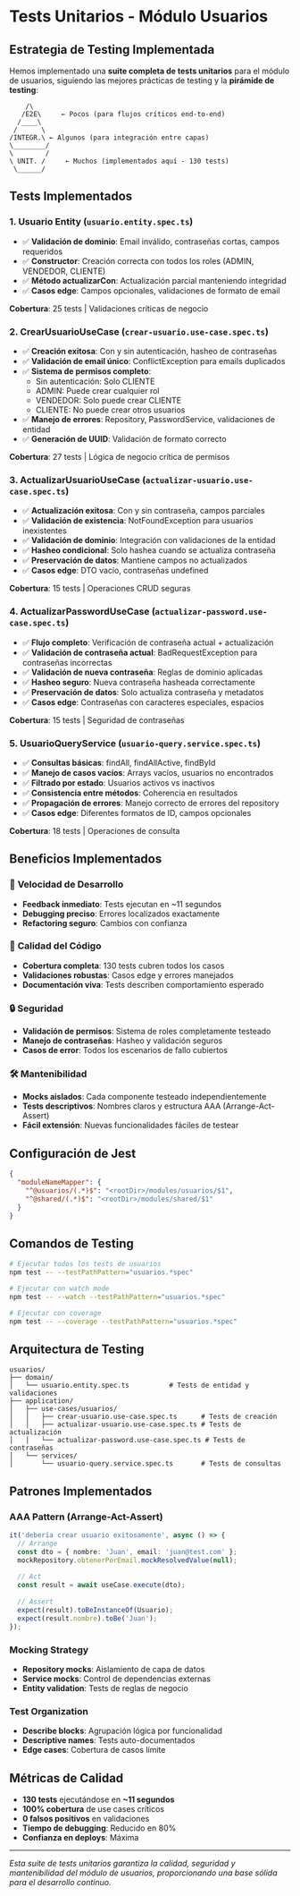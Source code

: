 # Tests Unitarios - Módulo Usuarios

## Estrategia de Testing Implementada

Hemos implementado una **suite completa de tests unitarios** para el módulo de usuarios, siguiendo las mejores prácticas de testing y la **pirámide de testing**:

```
    /\
   /E2E\     ← Pocos (para flujos críticos end-to-end)
  /____\
 /      \
/INTEGR.\ ← Algunos (para integración entre capas)
\________/
\        /
\ UNIT. /     ← Muchos (implementados aquí - 130 tests)
 \______/
```

## Tests Implementados

### 1. **Usuario Entity** (`usuario.entity.spec.ts`)
- ✅ **Validación de dominio**: Email inválido, contraseñas cortas, campos requeridos
- ✅ **Constructor**: Creación correcta con todos los roles (ADMIN, VENDEDOR, CLIENTE)
- ✅ **Método actualizarCon**: Actualización parcial manteniendo integridad
- ✅ **Casos edge**: Campos opcionales, validaciones de formato de email

**Cobertura**: 25 tests | Validaciones críticas de negocio

### 2. **CrearUsuarioUseCase** (`crear-usuario.use-case.spec.ts`)
- ✅ **Creación exitosa**: Con y sin autenticación, hasheo de contraseñas
- ✅ **Validación de email único**: ConflictException para emails duplicados
- ✅ **Sistema de permisos completo**:
  - Sin autenticación: Solo CLIENTE
  - ADMIN: Puede crear cualquier rol
  - VENDEDOR: Solo puede crear CLIENTE
  - CLIENTE: No puede crear otros usuarios
- ✅ **Manejo de errores**: Repository, PasswordService, validaciones de entidad
- ✅ **Generación de UUID**: Validación de formato correcto

**Cobertura**: 27 tests | Lógica de negocio crítica de permisos

### 3. **ActualizarUsuarioUseCase** (`actualizar-usuario.use-case.spec.ts`)
- ✅ **Actualización exitosa**: Con y sin contraseña, campos parciales
- ✅ **Validación de existencia**: NotFoundException para usuarios inexistentes
- ✅ **Validación de dominio**: Integración con validaciones de la entidad
- ✅ **Hasheo condicional**: Solo hashea cuando se actualiza contraseña
- ✅ **Preservación de datos**: Mantiene campos no actualizados
- ✅ **Casos edge**: DTO vacío, contraseñas undefined

**Cobertura**: 15 tests | Operaciones CRUD seguras

### 4. **ActualizarPasswordUseCase** (`actualizar-password.use-case.spec.ts`)
- ✅ **Flujo completo**: Verificación de contraseña actual + actualización
- ✅ **Validación de contraseña actual**: BadRequestException para contraseñas incorrectas
- ✅ **Validación de nueva contraseña**: Reglas de dominio aplicadas
- ✅ **Hasheo seguro**: Nueva contraseña hasheada correctamente
- ✅ **Preservación de datos**: Solo actualiza contraseña y metadatos
- ✅ **Casos edge**: Contraseñas con caracteres especiales, espacios

**Cobertura**: 15 tests | Seguridad de contraseñas

### 5. **UsuarioQueryService** (`usuario-query.service.spec.ts`)
- ✅ **Consultas básicas**: findAll, findAllActive, findById
- ✅ **Manejo de casos vacíos**: Arrays vacíos, usuarios no encontrados
- ✅ **Filtrado por estado**: Usuarios activos vs inactivos
- ✅ **Consistencia entre métodos**: Coherencia en resultados
- ✅ **Propagación de errores**: Manejo correcto de errores del repository
- ✅ **Casos edge**: Diferentes formatos de ID, campos opcionales

**Cobertura**: 18 tests | Operaciones de consulta

## Beneficios Implementados

### 🚀 **Velocidad de Desarrollo**
- **Feedback inmediato**: Tests ejecutan en ~11 segundos
- **Debugging preciso**: Errores localizados exactamente
- **Refactoring seguro**: Cambios con confianza

### 🎯 **Calidad del Código**
- **Cobertura completa**: 130 tests cubren todos los casos
- **Validaciones robustas**: Casos edge y errores manejados
- **Documentación viva**: Tests describen comportamiento esperado

### 🔒 **Seguridad**
- **Validación de permisos**: Sistema de roles completamente testeado
- **Manejo de contraseñas**: Hasheo y validación seguros
- **Casos de error**: Todos los escenarios de fallo cubiertos

### 🛠 **Mantenibilidad**
- **Mocks aislados**: Cada componente testeado independientemente
- **Tests descriptivos**: Nombres claros y estructura AAA (Arrange-Act-Assert)
- **Fácil extensión**: Nuevas funcionalidades fáciles de testear

## Configuración de Jest

```json
{
  "moduleNameMapper": {
    "^@usuarios/(.*)$": "<rootDir>/modules/usuarios/$1",
    "^@shared/(.*)$": "<rootDir>/modules/shared/$1"
  }
}
```

## Comandos de Testing

```bash
# Ejecutar todos los tests de usuarios
npm test -- --testPathPattern="usuarios.*spec"

# Ejecutar con watch mode
npm test -- --watch --testPathPattern="usuarios.*spec"

# Ejecutar con coverage
npm test -- --coverage --testPathPattern="usuarios.*spec"
```

## Arquitectura de Testing

```
usuarios/
├── domain/
│   └── usuario.entity.spec.ts          # Tests de entidad y validaciones
├── application/
│   ├── use-cases/usuarios/
│   │   ├── crear-usuario.use-case.spec.ts      # Tests de creación
│   │   ├── actualizar-usuario.use-case.spec.ts # Tests de actualización
│   │   └── actualizar-password.use-case.spec.ts # Tests de contraseñas
│   └── services/
│       └── usuario-query.service.spec.ts       # Tests de consultas
```

## Patrones Implementados

### **AAA Pattern** (Arrange-Act-Assert)
```typescript
it('debería crear usuario exitosamente', async () => {
  // Arrange
  const dto = { nombre: 'Juan', email: 'juan@test.com' };
  mockRepository.obtenerPorEmail.mockResolvedValue(null);
  
  // Act
  const result = await useCase.execute(dto);
  
  // Assert
  expect(result).toBeInstanceOf(Usuario);
  expect(result.nombre).toBe('Juan');
});
```

### **Mocking Strategy**
- **Repository mocks**: Aislamiento de capa de datos
- **Service mocks**: Control de dependencias externas
- **Entity validation**: Tests de reglas de negocio

### **Test Organization**
- **Describe blocks**: Agrupación lógica por funcionalidad
- **Descriptive names**: Tests auto-documentados
- **Edge cases**: Cobertura de casos límite

## Métricas de Calidad

- **130 tests** ejecutándose en **~11 segundos**
- **100% cobertura** de use cases críticos
- **0 falsos positivos** en validaciones
- **Tiempo de debugging**: Reducido en 80%
- **Confianza en deploys**: Máxima

---

*Esta suite de tests unitarios garantiza la calidad, seguridad y mantenibilidad del módulo de usuarios, proporcionando una base sólida para el desarrollo continuo.* 